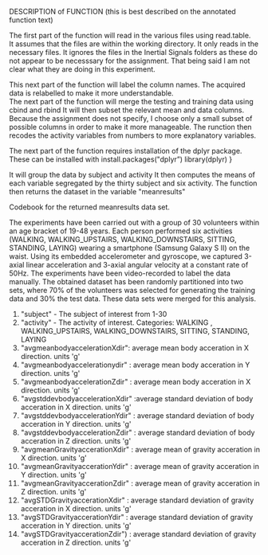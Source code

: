 
DESCRIPTION of FUNCTION
(this is best described on the annotated function text)

The first part of the function will read in the various files using read.table.  
It assumes that the files are within the working directory. It only reads in the necessary files. 
It ignores the files in the Inertial Signals folders as these do not appear to be necesssary for the assignment. That being said
I am not clear what they are doing in this experiment. 

This next part of the function will label the column names.  The acquired data is relabelled to make it more understandable.  
The next part of the function will merge the testing  and training data using cbind and rbind
It will then subset the relevant mean and data columns. Because the assignment does not specify, I choose only a small subset of 
possible columns in order to make it more manageable. 
The runction then recodes the activity variables from numbers to more explanatory variables. 

The next part of the function requires installation of the dplyr package.  
These can be installed with 
install.packages("dplyr”)  library(dplyr)  }  

It will group the data by subject and activity
It then computes the means of each variable segregated by the thirty subject and six activity. 
The function then returns the dataset in the variable "meanresults"

Codebook for the returned meanresults data set.

The experiments have been carried out with a group of 30 volunteers within an age bracket of 19-48 years.
Each person performed six activities (WALKING, WALKING_UPSTAIRS, WALKING_DOWNSTAIRS, SITTING, STANDING, LAYING) wearing a 
smartphone (Samsung Galaxy S II) on the waist. Using its embedded accelerometer and gyroscope, 
we captured 3-axial linear acceleration and 3-axial angular velocity at a constant rate of 50Hz. The experiments have 
been video-recorded to label the data manually. The obtained dataset has been randomly 
partitioned into two sets, where 70% of the volunteers was selected for generating the training data and 30% the test data. These
data sets were merged for this analysis. 


1. "subject"  -  The subject of interest from 1-30
2. "activity" - The activity of interest. Categories:  WALKING , WALKING_UPSTAIRS, WALKING_DOWNSTAIRS, SITTING, STANDING, LAYING
3. "avgmeanbodyaccelerationXdir":  average mean body acceration in X direction. units 'g'
4. "avgmeanbodyaccelerationydir" : average mean body acceration in Y direction. units 'g'
5. "avgmeanbodyaccelerationZdir" : average mean body acceration in X direction. units 'g'
6. "avgstddevbodyaccelerationXdir" :average standard deviation of body acceration in X direction. units 'g'
7. "avgstddevbodyaccelerationYdir" : average standard deviation of body acceration in Y direction. units 'g' 
8. "avgstddevbodyaccelerationZdir" : average standard deviation of body acceration in Z direction. units 'g'
9. "avgmeanGravityaccerationXdir" :  average mean of gravity acceration in X direction. units 'g'
10. "avgmeanGravityaccerationYdir" : average mean  of gravity acceration in Y direction. units 'g'
11. "avgmeanGravityaccerationZdir" : average mean of gravity acceration in Z direction. units 'g'
12. "avgSTDGravityaccerationXdir" :  average standard deviation of gravity acceration in X direction. units 'g'
13. "avgSTDGravityaccerationYdir" : average standard deviation of gravity acceration in Y direction. units 'g'
14. "avgSTDGravityaccerationZdir") : average standard deviation of gravity acceration in Z direction. units 'g'







